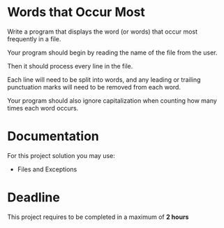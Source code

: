 # Words that Occur Most

Write a program that displays the word (or words) that occur most frequently in a file. 

Your program should begin by reading the name of the file from the user. 

Then it should process every line in the file. 

Each line will need to be split into words, and any leading or trailing punctuation marks will need to be removed from each word. 

Your program should also ignore capitalization when counting how many times each word occurs.
		 
# Documentation

For this project solution you may use:

- Files and Exceptions

# Deadline

This project requires to be completed in a maximum of **2 hours**